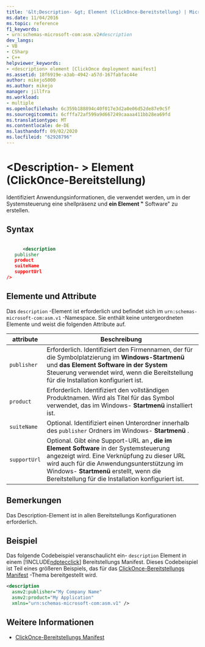 ```yaml
---
title: '&lt;Description- &gt; Element (ClickOnce-Bereitstellung) | Microsoft-Dokumentation'
ms.date: 11/04/2016
ms.topic: reference
f1_keywords:
- urn:schemas-microsoft-com:asm.v2#description
dev_langs:
- VB
- CSharp
- C++
helpviewer_keywords:
- <description> element [ClickOnce deployment manifest]
ms.assetid: 18f6919e-a3ab-4942-a57d-167fabfac44e
author: mikejo5000
ms.author: mikejo
manager: jillfra
ms.workload:
- multiple
ms.openlocfilehash: 6c359b188894c40f017e3d2a0e06d52de87e9c5f
ms.sourcegitcommit: 6cfffa72af599a9d667249caaaa411bb28ea69fd
ms.translationtype: MT
ms.contentlocale: de-DE
ms.lasthandoff: 09/02/2020
ms.locfileid: "62928796"
---
```

# <a name="ltdescriptiongt-element-clickonce-deployment"></a>&lt;Description- &gt; Element (ClickOnce-Bereitstellung)
Identifiziert Anwendungsinformationen, die verwendet werden, um in der Systemsteuerung eine shellpräsenz und **ein Element "** Software" zu erstellen.

## <a name="syntax"></a>Syntax

```xml

      <description 
   publisher 
   product
   suiteName
   supportUrl
/>
```

## <a name="elements-and-attributes"></a>Elemente und Attribute
 Das `description` -Element ist erforderlich und befindet sich im `urn:schemas-microsoft-com:asm.v1` -Namespace. Sie enthält keine untergeordneten Elemente und weist die folgenden Attribute auf.

|attribute|Beschreibung|
|---------------|-----------------|
|`publisher`|Erforderlich. Identifiziert den Firmennamen, der für die Symbolplatzierung im **Windows-Startmenü** und **das Element Software in der System** Steuerung verwendet wird, wenn die Bereitstellung für die Installation konfiguriert ist.|
|`product`|Erforderlich. Identifiziert den vollständigen Produktnamen. Wird als Titel für das Symbol verwendet, das im Windows- **Startmenü** installiert ist.|
|`suiteName`|Optional. Identifiziert einen Unterordner innerhalb des `publisher` Ordners im Windows- **Startmenü** .|
|`supportUrl`|Optional. Gibt eine Support-URL an **, die im Element Software** in der Systemsteuerung angezeigt wird. Eine Verknüpfung zu dieser URL wird auch für die Anwendungsunterstützung im Windows- **Startmenü** erstellt, wenn die Bereitstellung für die Installation konfiguriert ist.|

## <a name="remarks"></a>Bemerkungen
 Das Description-Element ist in allen Bereitstellungs Konfigurationen erforderlich.

## <a name="example"></a>Beispiel
 Das folgende Codebeispiel veranschaulicht ein- `description` Element in einem [!INCLUDE[ndptecclick](../deployment/includes/ndptecclick_md.md)] Bereitstellungs Manifest. Dieses Codebeispiel ist Teil eines größeren Beispiels, das für das [ClickOnce-Bereitstellungs Manifest](../deployment/clickonce-deployment-manifest.md) -Thema bereitgestellt wird.

```xml
<description
  asmv2:publisher="My Company Name"
  asmv2:product="My Application"
  xmlns="urn:schemas-microsoft-com:asm.v1" />
```

## <a name="see-also"></a>Weitere Informationen
- [ClickOnce-Bereitstellungs Manifest](../deployment/clickonce-deployment-manifest.md)